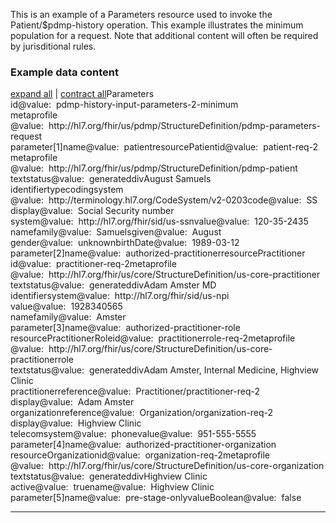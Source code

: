 This is an example of a Parameters resource used to invoke the Patient/$pdmp-history operation. This example illustrates the minimum population for a request. Note that additional content will often be required by jurisditional rules.

<p></p>

<h3>Example data content</h3>

<div class="fm_ex"><span id="expandNote"><a class="expandLink" href="#" onclick="javascript:{document.querySelectorAll('.fm_ex .detail.collapse').forEach(el => {el.classList.remove('collapse'); el.classList.remove('in'); el.classList.add('in');}); document.querySelectorAll('.fm_ex .summary').forEach(el => {el.classList.remove('collapsed');});}">expand all</a> | <a class="expandLink" href="#" onclick="javascript:{document.querySelectorAll('.fm_ex .detail.in').forEach(el => {el.classList.remove('in'); el.classList.remove('in'); el.classList.add('collapse');}); document.querySelectorAll('.fm_ex .summary').forEach(el => {el.classList.add('collapsed');}); }">contract all</a></span><span class="emph0">Parameters</span><br /><span style="display:inline-block"><span class="emph1">id</span><span style="display:inline-block"><span class="leastEmph fhirValue">@value</span>: &nbsp;<span class="valueEmph">pdmp-history-input-parameters-2-minimum</span></span></span><br><span style="display:inline-block"><span class="emph1">meta</span><span style="display:inline-block"><span class="emph2">profile</span></span></span><span style="display:inline-block"><span class="leastEmph fhirValue">@value</span>: &nbsp;<span class="valueEmph">http://hl7.org/fhir/us/pdmp/StructureDefinition/pdmp-parameters-request</span></span><span class="indent0"><span style="display:inline-block"><span class="emph1">parameter[1]</span><span style="display:inline-block"><span class="emph2">name</span></span></span><span style="display:inline-block"><span class="leastEmph fhirValue">@value</span>: &nbsp;<span class="valueEmph">patient</span></span><span style="display:inline-block"><span class="emph2">resource</span><span style="display:inline-block"><span class="emph3">Patient</span></span></span><span style="display:inline-block"><span class="emph4">id</span><span style="display:inline-block"><span class="leastEmph fhirValue">@value</span>: &nbsp;<span class="valueEmph">patient-req-2</span></span></span><span style="display:inline-block"><span class="emph4">meta</span><span style="display:inline-block"><span class="emph5">profile</span></span></span><span style="display:inline-block"><span class="leastEmph fhirValue">@value</span>: &nbsp;<span class="valueEmph">http://hl7.org/fhir/us/pdmp/StructureDefinition/pdmp-patient</span></span><span style="display:inline-block"><span class="emph4">text</span><span style="display:inline-block"><span class="emph5">status</span></span></span><span style="display:inline-block"><span class="leastEmph fhirValue">@value</span>: &nbsp;<span class="valueEmph">generated</span></span><span class="fhirText"><span class="preText"></span><span data-toggle="collapse" style="display:inline-block;"  data-target="#_Parameters_parameter_resource_Patient_text_div" class="emph2 fhirDiv summary collapsed">div</span><span id="_Parameters_parameter_resource_Patient_text_div" class="detail collapse"><span class="longContentEdit"></span><span class="longHiddenContent">August Samuels</span></span></span><br><span style="display:inline-block"><span class="emph4">identifier</span><span style="display:inline-block"><span class="emph5">type</span></span></span><span style="display:inline-block"><span class="leastEmph">coding</span><span style="display:inline-block"><span class="leastEmph">system</span></span></span><span style="display:inline-block"><span class="leastEmph fhirValue">@value</span>: &nbsp;<span class="valueEmph">http://terminology.hl7.org/CodeSystem/v2-0203</span></span><span style="display:inline-block"><span class="leastEmph">code</span><span style="display:inline-block"><span class="leastEmph fhirValue">@value</span>: &nbsp;<span class="valueEmph">SS</span></span></span><span style="display:inline-block"><span class="leastEmph">display</span><span style="display:inline-block"><span class="leastEmph fhirValue">@value</span>: &nbsp;<span class="boldValueEmph">Social Security number</span></span></span><br><span style="display:inline-block"><span class="emph5">system</span><span style="display:inline-block"><span class="leastEmph fhirValue">@value</span>: &nbsp;<span class="valueEmph">http://hl7.org/fhir/sid/us-ssn</span></span></span><span style="display:inline-block"><span class="emph5">value</span><span style="display:inline-block"><span class="leastEmph fhirValue">@value</span>: &nbsp;<span class="valueEmph">120-35-2435</span></span></span><br><span style="display:inline-block"><span class="emph4">name</span><span style="display:inline-block"><span class="emph5">family</span></span></span><span style="display:inline-block"><span class="leastEmph fhirValue">@value</span>: &nbsp;<span class="valueEmph">Samuels</span></span><span style="display:inline-block"><span class="emph5">given</span><span style="display:inline-block"><span class="leastEmph fhirValue">@value</span>: &nbsp;<span class="valueEmph">August</span></span></span><br><span style="display:inline-block"><span class="emph4">gender</span><span style="display:inline-block"><span class="leastEmph fhirValue">@value</span>: &nbsp;<span class="valueEmph">unknown</span></span></span><span style="display:inline-block"><span class="emph4">birthDate</span><span style="display:inline-block"><span class="leastEmph fhirValue">@value</span>: &nbsp;<span class="valueEmph">1989-03-12</span></span></span><br><span style="display:inline-block"><span class="emph1">parameter[2]</span><span style="display:inline-block"><span class="emph2">name</span></span></span><span style="display:inline-block"><span class="leastEmph fhirValue">@value</span>: &nbsp;<span class="valueEmph">authorized-practitioner</span></span><span style="display:inline-block"><span class="emph2">resource</span><span style="display:inline-block"><span class="emph3">Practitioner</span></span></span><span style="display:inline-block"><span class="emph4">id</span><span style="display:inline-block"><span class="leastEmph fhirValue">@value</span>: &nbsp;<span class="valueEmph">practitioner-req-2</span></span></span><span style="display:inline-block"><span class="emph4">meta</span><span style="display:inline-block"><span class="emph5">profile</span></span></span><span style="display:inline-block"><span class="leastEmph fhirValue">@value</span>: &nbsp;<span class="valueEmph">http://hl7.org/fhir/us/core/StructureDefinition/us-core-practitioner</span></span><span style="display:inline-block"><span class="emph4">text</span><span style="display:inline-block"><span class="emph5">status</span></span></span><span style="display:inline-block"><span class="leastEmph fhirValue">@value</span>: &nbsp;<span class="valueEmph">generated</span></span><span class="fhirText"><span class="preText"></span><span data-toggle="collapse" style="display:inline-block;"  data-target="#_Parameters_parameter2_resource_Practitioner_text_div" class="emph2 fhirDiv summary collapsed">div</span><span id="_Parameters_parameter2_resource_Practitioner_text_div" class="detail collapse"><span class="longContentEdit"></span><span class="longHiddenContent">Adam Amster MD</span></span></span><br><span style="display:inline-block"><span class="emph4">identifier</span><span style="display:inline-block"><span class="emph5">system</span></span></span><span style="display:inline-block"><span class="leastEmph fhirValue">@value</span>: &nbsp;<span class="valueEmph">http://hl7.org/fhir/sid/us-npi</span></span><span style="display:inline-block"><span class="emph5">value</span><span style="display:inline-block"><span class="leastEmph fhirValue">@value</span>: &nbsp;<span class="valueEmph">1928340565</span></span></span><br><span style="display:inline-block"><span class="emph4">name</span><span style="display:inline-block"><span class="emph5">family</span></span></span><span style="display:inline-block"><span class="leastEmph fhirValue">@value</span>: &nbsp;<span class="valueEmph">Amster</span></span><br><span style="display:inline-block"><span class="emph1">parameter[3]</span><span style="display:inline-block"><span class="emph2">name</span></span></span><span style="display:inline-block"><span class="leastEmph fhirValue">@value</span>: &nbsp;<span class="valueEmph">authorized-practitioner-role</span></span><span style="display:inline-block"><span class="emph2">resource</span><span style="display:inline-block"><span class="emph3">PractitionerRole</span></span></span><span style="display:inline-block"><span class="emph4">id</span><span style="display:inline-block"><span class="leastEmph fhirValue">@value</span>: &nbsp;<span class="valueEmph">practitionerrole-req-2</span></span></span><span style="display:inline-block"><span class="emph4">meta</span><span style="display:inline-block"><span class="emph5">profile</span></span></span><span style="display:inline-block"><span class="leastEmph fhirValue">@value</span>: &nbsp;<span class="valueEmph">http://hl7.org/fhir/us/core/StructureDefinition/us-core-practitionerrole</span></span><span style="display:inline-block"><span class="emph4">text</span><span style="display:inline-block"><span class="emph5">status</span></span></span><span style="display:inline-block"><span class="leastEmph fhirValue">@value</span>: &nbsp;<span class="valueEmph">generated</span></span><span class="fhirText"><span class="preText"></span><span data-toggle="collapse" style="display:inline-block;"  data-target="#_Parameters_parameter3_resource_PractitionerRole_text_div" class="emph2 fhirDiv summary collapsed">div</span><span id="_Parameters_parameter3_resource_PractitionerRole_text_div" class="detail collapse"><span class="longContentEdit"></span><span class="longHiddenContent">Adam Amster, Internal Medicine, Highview Clinic</span></span></span><br><span style="display:inline-block"><span class="emph4">practitioner</span><span style="display:inline-block"><span class="emph5">reference</span></span></span><span style="display:inline-block"><span class="leastEmph fhirValue">@value</span>: &nbsp;<span class="valueEmph">Practitioner/practitioner-req-2</span></span><span style="display:inline-block"><span class="emph5">display</span><span style="display:inline-block"><span class="leastEmph fhirValue">@value</span>: &nbsp;<span class="boldValueEmph">Adam Amster</span></span></span><br><span style="display:inline-block"><span class="emph4">organization</span><span style="display:inline-block"><span class="emph5">reference</span></span></span><span style="display:inline-block"><span class="leastEmph fhirValue">@value</span>: &nbsp;<span class="valueEmph">Organization/organization-req-2</span></span><span style="display:inline-block"><span class="emph5">display</span><span style="display:inline-block"><span class="leastEmph fhirValue">@value</span>: &nbsp;<span class="boldValueEmph">Highview Clinic</span></span></span><br><span style="display:inline-block"><span class="emph4">telecom</span><span style="display:inline-block"><span class="emph5">system</span></span></span><span style="display:inline-block"><span class="leastEmph fhirValue">@value</span>: &nbsp;<span class="valueEmph">phone</span></span><span style="display:inline-block"><span class="emph5">value</span><span style="display:inline-block"><span class="leastEmph fhirValue">@value</span>: &nbsp;<span class="valueEmph">951-555-5555</span></span></span><br><span style="display:inline-block"><span class="emph1">parameter[4]</span><span style="display:inline-block"><span class="emph2">name</span></span></span><span style="display:inline-block"><span class="leastEmph fhirValue">@value</span>: &nbsp;<span class="valueEmph">authorized-practitioner-organization</span></span><span style="display:inline-block"><span class="emph2">resource</span><span style="display:inline-block"><span class="emph3">Organization</span></span></span><span style="display:inline-block"><span class="emph4">id</span><span style="display:inline-block"><span class="leastEmph fhirValue">@value</span>: &nbsp;<span class="valueEmph">organization-req-2</span></span></span><span style="display:inline-block"><span class="emph4">meta</span><span style="display:inline-block"><span class="emph5">profile</span></span></span><span style="display:inline-block"><span class="leastEmph fhirValue">@value</span>: &nbsp;<span class="valueEmph">http://hl7.org/fhir/us/core/StructureDefinition/us-core-organization</span></span><span style="display:inline-block"><span class="emph4">text</span><span style="display:inline-block"><span class="emph5">status</span></span></span><span style="display:inline-block"><span class="leastEmph fhirValue">@value</span>: &nbsp;<span class="valueEmph">generated</span></span><span class="fhirText"><span class="preText"></span><span data-toggle="collapse" style="display:inline-block;"  data-target="#_Parameters_parameter4_resource_Organization_text_div" class="emph2 fhirDiv summary collapsed">div</span><span id="_Parameters_parameter4_resource_Organization_text_div" class="detail collapse"><span class="longContentEdit"></span><span class="longHiddenContent">Highview Clinic</span></span></span><br><span style="display:inline-block"><span class="emph4">active</span><span style="display:inline-block"><span class="leastEmph fhirValue">@value</span>: &nbsp;<span class="valueEmph">true</span></span></span><span style="display:inline-block"><span class="emph4">name</span><span style="display:inline-block"><span class="leastEmph fhirValue">@value</span>: &nbsp;<span class="valueEmph">Highview Clinic</span></span></span><br><span style="display:inline-block"><span class="emph1">parameter[5]</span><span style="display:inline-block"><span class="emph2">name</span></span></span><span style="display:inline-block"><span class="leastEmph fhirValue">@value</span>: &nbsp;<span class="valueEmph">pre-stage-only</span></span><span style="display:inline-block"><span class="emph2">valueBoolean</span><span style="display:inline-block"><span class="leastEmph fhirValue">@value</span>: &nbsp;<span class="valueEmph">false</span></span></span></span></div>

<hr>